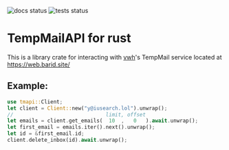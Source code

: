 ![docs status](https://docs.rs/tmapi/badge.svg) ![tests status](https://github.com/doomed-neko/tmapi/workflows/Rust/badge.svg)

# TempMailAPI for rust

This is a library crate for interacting with [vwh](https://vwh.sh)'s TempMail service located at <https://web.barid.site/>

## Example:

```rust
use tmapi::Client;
let client = Client::new("y@iusearch.lol").unwrap();
//                              limit, offset
let emails = client.get_emails(  10  ,   0   ).await.unwrap();
let first_email = emails.iter().next().unwrap();
let id = &first_email.id;
client.delete_inbox(id).await.unwrap();
```
